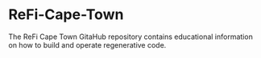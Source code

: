 # ReFi-Cape-Town
The ReFi Cape Town GitaHub repository contains educational information on how to build and operate regenerative code.
